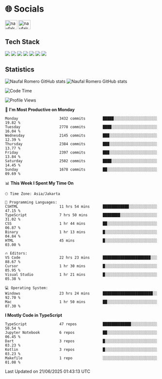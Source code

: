 <h1 align="">🌐 Socials</h1>
<p align="left">
<a href="https://linkedin.com/in/naufal-romero-putra-pratama-9ab816177/" target="blank"><img align="center" src="https://raw.githubusercontent.com/rahuldkjain/github-profile-readme-generator/master/src/images/icons/Social/linked-in-alt.svg" alt="naufalromero" height="30" width="40" /></a>
<a href="https://instagram.com/naufalromero" target="blank"><img align="center" src="https://raw.githubusercontent.com/rahuldkjain/github-profile-readme-generator/master/src/images/icons/Social/instagram.svg" alt="naufalromero" height="30" width="40" /></a>
</p>


<h2 align="">Tech Stack</h2>
<div align="">
  <img src="https://img.shields.io/badge/next.js-000000?style=for-the-badge&logo=nextdotjs&logoColor=white"/>
 <img src="https://img.shields.io/badge/typescript-%23007ACC.svg?style=for-the-badge&logo=typescript&logoColor=white"/>
 <img src="https://img.shields.io/badge/react-%2320232a.svg?style=for-the-badge&logo=react&logoColor=%2361DAFB"/>
 <img src="https://img.shields.io/badge/tailwindcss-%2338B2AC.svg?style=for-the-badge&logo=tailwind-css&logoColor=white"/>
 <img src="https://img.shields.io/badge/Prisma-3982CE?style=for-the-badge&logo=Prisma&logoColor=white"/>
 <img src="https://img.shields.io/badge/javascript-%23323330.svg?style=for-the-badge&logo=javascript&logoColor=%23F7DF1E"/>
 <img src="https://img.shields.io/badge/java-%23ED8B00.svg?style=for-the-badge&logo=openjdk&logoColor=white"/>
</div>


<h2 align="">Statistics</h2>
<div align="">
<img src="https://github-readme-stats-xi-nine-74.vercel.app/api?username=romves&show_icons=true&theme=tokyonight&include_all_commits=true&count_private=true" alt="Naufal Romero GitHub stats"/>
<img src="https://github-readme-stats-xi-nine-74.vercel.app/api/top-langs/?username=romves&theme=tokyonight&hide_border=false&include_all_commits=true&count_private=true&layout=compact" alt="Naufal Romero GitHub stats"/>
</div>

<!--START_SECTION:waka-->
![Code Time](http://img.shields.io/badge/Code%20Time-2%2C571%20hrs%2057%20mins-blue)

![Profile Views](http://img.shields.io/badge/Profile%20Views-1-blue)

📅 **I'm Most Productive on Monday** 

```text
Monday                   3432 commits        █████░░░░░░░░░░░░░░░░░░░░   19.82 % 
Tuesday                  2778 commits        ████░░░░░░░░░░░░░░░░░░░░░   16.04 % 
Wednesday                2145 commits        ███░░░░░░░░░░░░░░░░░░░░░░   12.39 % 
Thursday                 2384 commits        ███░░░░░░░░░░░░░░░░░░░░░░   13.77 % 
Friday                   2397 commits        ███░░░░░░░░░░░░░░░░░░░░░░   13.84 % 
Saturday                 2502 commits        ████░░░░░░░░░░░░░░░░░░░░░   14.45 % 
Sunday                   1678 commits        ██░░░░░░░░░░░░░░░░░░░░░░░   09.69 % 
```


📊 **This Week I Spent My Time On** 

```text
🕑︎ Time Zone: Asia/Jakarta

💬 Programming Languages: 
CSHTML                   11 hrs 54 mins      ████████████░░░░░░░░░░░░░   47.15 % 
TypeScript               7 hrs 50 mins       ████████░░░░░░░░░░░░░░░░░   31.02 % 
CSS                      1 hr 44 mins        ██░░░░░░░░░░░░░░░░░░░░░░░   06.87 % 
Binary                   1 hr 13 mins        █░░░░░░░░░░░░░░░░░░░░░░░░   04.84 % 
HTML                     45 mins             █░░░░░░░░░░░░░░░░░░░░░░░░   03.00 % 

🔥 Editors: 
VS Code                  22 hrs 23 mins      ██████████████████████░░░   88.67 % 
Cursor                   1 hr 30 mins        █░░░░░░░░░░░░░░░░░░░░░░░░   05.95 % 
Visual Studio            1 hr 21 mins        █░░░░░░░░░░░░░░░░░░░░░░░░   05.38 % 

💻 Operating System: 
Windows                  23 hrs 24 mins      ███████████████████████░░   92.70 % 
Mac                      1 hr 50 mins        ██░░░░░░░░░░░░░░░░░░░░░░░   07.30 % 
```

**I Mostly Code in TypeScript** 

```text
TypeScript               47 repos            █████████████░░░░░░░░░░░░   50.54 % 
Jupyter Notebook         6 repos             ██░░░░░░░░░░░░░░░░░░░░░░░   06.45 % 
Dart                     3 repos             █░░░░░░░░░░░░░░░░░░░░░░░░   03.23 % 
Kotlin                   3 repos             █░░░░░░░░░░░░░░░░░░░░░░░░   03.23 % 
Makefile                 1 repo              ░░░░░░░░░░░░░░░░░░░░░░░░░   01.08 % 
```




 Last Updated on 21/06/2025 01:43:13 UTC
<!--END_SECTION:waka-->
